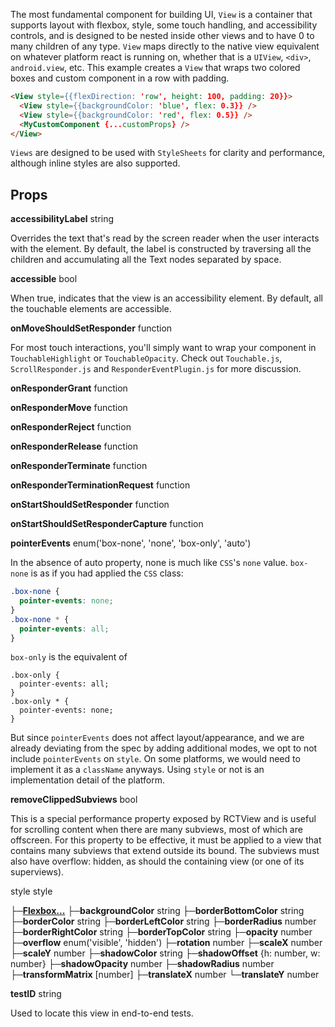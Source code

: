 The most fundamental component for building UI, `View` is a container that supports layout with flexbox, style, some touch handling, and accessibility controls, and is designed to be nested inside other views and to have 0 to many children of any type. `View` maps directly to the native view equivalent on whatever platform react is running on, whether that is a `UIView`, `<div>`, `android.view`, etc. This example creates a `View` that wraps two colored boxes and custom component in a row with padding.

```html
<View style={{flexDirection: 'row', height: 100, padding: 20}}>
  <View style={{backgroundColor: 'blue', flex: 0.3}} />
  <View style={{backgroundColor: 'red', flex: 0.5}} />
  <MyCustomComponent {...customProps} />
</View>
```

`Views` are designed to be used with `StyleSheets` for clarity and performance, although inline styles are also supported.

## Props 

**accessibilityLabel** string 

Overrides the text that's read by the screen reader when the user interacts with the element. By default, the label is constructed by traversing all the children and accumulating all the Text nodes separated by space.

**accessible** bool 

When true, indicates that the view is an accessibility element. By default, all the touchable elements are accessible.

**onMoveShouldSetResponder** function 

For most touch interactions, you'll simply want to wrap your component in `TouchableHighlight` or `TouchableOpacity`. Check out `Touchable.js`, `ScrollResponder.js` and `ResponderEventPlugin.js` for more discussion.

**onResponderGrant** function 

**onResponderMove** function 

**onResponderReject** function 

**onResponderRelease** function 

**onResponderTerminate** function 

**onResponderTerminationRequest** function 

**onStartShouldSetResponder** function 

**onStartShouldSetResponderCapture** function 

**pointerEvents** enum('box-none', 'none', 'box-only', 'auto') 

In the absence of auto property, none is much like `CSS`'s `none` value. `box-none` is as if you had applied the `CSS` class:

```css
.box-none {
  pointer-events: none;
}
.box-none * {
  pointer-events: all;
}
```

`box-only` is the equivalent of

```csss
.box-only {
  pointer-events: all;
}
.box-only * {
  pointer-events: none;
}
```

But since `pointerEvents` does not affect layout/appearance, and we are already deviating from the spec by adding additional modes, we opt to not include `pointerEvents` on `style`. On some platforms, we would need to implement it as a `className` anyways. Using `style` or not is an implementation detail of the platform.

**removeClippedSubviews** bool 

This is a special performance property exposed by RCTView and is useful for scrolling content when there are many subviews, most of which are offscreen. For this property to be effective, it must be applied to a view that contains many subviews that extend outside its bound. The subviews must also have overflow: hidden, as should the containing view (or one of its superviews).

style style 

├─[**Flexbox...**](http://facebook.github.io/react-native/docs/flexbox.html#proptypes)
├─**backgroundColor** string
├─**borderBottomColor** string
├─**borderColor** string
├─**borderLeftColor** string
├─**borderRadius** number
├─**borderRightColor** string
├─**borderTopColor** string
├─**opacity** number
├─**overflow** enum('visible', 'hidden')
├─**rotation** number
├─**scaleX** number
├─**scaleY** number
├─**shadowColor** string
├─**shadowOffset** {h: number, w: number}
├─**shadowOpacity** number
├─**shadowRadius** number
├─**transformMatrix** [number]
├─**translateX** number
└─**translateY** number

**testID** string 

Used to locate this view in end-to-end tests.